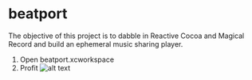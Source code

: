 # beatport
The objective of this project is to dabble in Reactive Cocoa and Magical Record and build an ephemeral music sharing player.
1. Open beatport.xcworkspace
2. Profit
![alt text][logo]

[logo]: http://frenchculture.org/sites/default/files/david-guetta-sues-over-parody-youredm-1_0.jpg "Logo Title Text 2"
